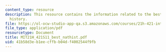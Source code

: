 ```yaml
---
content_type: resource
description: This resource contains the information related to the bestiary and natural
  history.
file: https://ol-ocw-studio-app-qa.s3.amazonaws.com/courses/21h-421-introduction-to-environmental-history-spring-2011/41b58d3eb1eecffbb04df4002544f9fb_MIT21H_421S11_best_nathist.pdf
file_type: application/pdf
resourcetype: Document
title: MIT21H_421S11_best_nathist.pdf
uid: 41b58d3e-b1ee-cffb-b04d-f4002544f9fb
---
```


